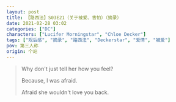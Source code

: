```yaml
---
layout: post
title: 【路西法】S03E21（关于被爱、害怕）（摘录）
date: 2021-02-28 03:02
categories: ["DC"]
characters: ["Lucifer Morningstar", "Chloe Decker"]
tags: ["观后感", "摘录", "路西法", "Deckerstar", "爱情", "被爱"]
pov: 第三人称
origin: 个站
---
```


> Why don't just tell her how you feel?
>
> Because, I was afraid.
>
> Afraid she wouldn't love you back.
